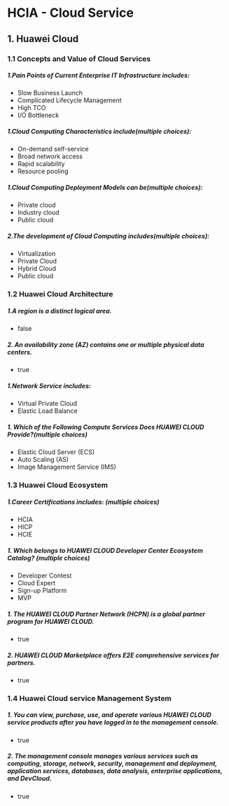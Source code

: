 # HCIA - Cloud Service

## 1. Huawei Cloud

### 1.1 Concepts and Value of Cloud Services

##### 1.Pain Points of Current Enterprise IT Infrastructure includes:
+ Slow Business Launch
+ Complicated Lifecycle Management
+ High TCO
+ I/O Bottleneck

##### 1.Cloud Computing Characteristics include(multiple choices):
+ On-demand self-service
+ Broad network access
+ Rapid scalability
+ Resource pooling

##### 1.Cloud Computing Deployment Models can be(multiple choices):
+ Private cloud
+ Industry cloud
+ Public cloud

##### 2.The development of Cloud Computing includes(multiple choices):
+ Virtualization
+ Private Cloud
+ Hybrid Cloud
+ Public cloud

### 1.2 Huawei Cloud Architecture

##### 1.A region is a distinct logical area.
+ false

##### 2. An availability zone (AZ) contains one or multiple physical data centers.
+ true

##### 1.Network Service includes:
+ Virtual Private Cloud
+ Elastic Load Balance

##### 1. Which of the Following Compute Services Does HUAWEI CLOUD Provide?(multiple choices)
+ Elastic Cloud Server (ECS)
+ Auto Scaling (AS)
+ Image Management Service (IMS)

### 1.3 Huawei Cloud Ecosystem

##### 1.Career Certifications includes: (multiple choices)
+ HCIA
+ HICP
+ HCIE

##### 1. Which belongs to HUAWEI CLOUD Developer Center Ecosystem Catalog? (multiple choices)
+ Developer Contest
+ Cloud Expert
+ Sign-up Platform
+ MVP

##### 1. The HUAWEI CLOUD Partner Network (HCPN) is a global partner program for HUAWEI CLOUD.
+ true

##### 2. HUAWEI CLOUD Marketplace offers E2E comprehensive services for partners.
+ true



### 1.4 Huawei Cloud service Management System

##### 1. You can view, purchase, use, and operate various HUAWEI CLOUD service products after you have logged in to the management console.
+ true
##### 2. The management console manages various services such as computing, storage, network, security, management and deployment, application services, databases, data analysis, enterprise applications, and DevCloud.
+ true

